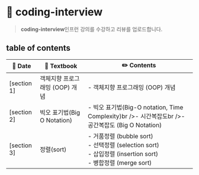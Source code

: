 # 📕 coding-interview

> **coding-interview**인프런 강의를 수강하고 리뷰를 업로드합니다.

## table of contents

| :calendar: Date                                              | :book: Textbook           | :pencil2: Contents                                           |
| ------------------------------------------------------------ | ------------------------- | ------------------------------------------------------------ |
| [section 1]​ | 객체지향 프로그래밍 (OOP) 개념      | - 객체지향 프로그래밍 (OOP) 개념         |
| [section 2] | 빅오 표기법(Big O Notation)       | - 빅오 표기법(Big-O notation, Time Complexity)br />- 시간복잡도br />- 공간복잡도 (Big O Notation)                                   |
| [section 3] | 정렬(sort)       | - 거품정렬 (bubble sort)<br />- 선택정렬 (selection sort)<br />- 삽입정렬 (insertion sort)<br />- 병합정렬 (merge sort)          |

